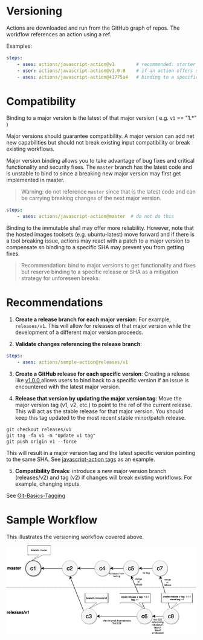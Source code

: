 # Versioning

Actions are downloaded and run from the GitHub graph of repos.  The workflow references an action using a ref.

Examples:

```yaml
steps:
    - uses: actions/javascript-action@v1        # recommended. starter workflows use this
    - user: actions/javascript-action@v1.0.0    # if an action offers specific releases 
    - uses: actions/javascript-action@41775a4   # binding to a specific sha 
```

# Compatibility

Binding to a major version is the latest of that major version ( e.g. `v1` == "1.*" )

Major versions should guarantee compatibility.  A major version can add net new capabilities but should not break existing input compatibility or break existing workflows. 

Major version binding allows you to take advantage of bug fixes and critical functionality and security fixes.  The `master` branch has the latest code and is unstable to bind to since a breaking new major version may first get implemented in master.  

> Warning: do not reference `master` since that is the latest code and can be carrying breaking changes of the next major version.

```yaml
steps:
    - uses: actions/javascript-action@master  # do not do this
```

Binding to the immutable sha1 may offer more reliability.  However, note that the hosted images toolsets (e.g. ubuntu-latest) move forward and if there is a tool breaking issue, actions may react with a patch to a major version to compensate so binding to a specific SHA may prevent you from getting fixes.

> Recommendation: bind to major versions to get functionality and fixes but reserve binding to a specific release or SHA as a mitigation strategy for unforeseen breaks. 

# Recommendations

1. **Create a release branch for each major version**: For example, `releases/v1`.  This will allow for releases of that major version while the development of a different major version proceeds.

2. **Validate changes referencing the release branch**:  

```yaml
steps:
    - uses: actions/sample-action@releases/v1
```

3. **Create a GitHub release for each specific version**: Creating a release like [ v1.0.0 ](https://github.com/actions/javascript-action/releases/tag/v1.0.0) allows users to bind back to a specific version if an issue is encountered with the latest major version. 

4. **Release that version by updating the major version tag**: Move the major version tag (v1, v2, etc.) to point to the ref of the current release. This will act as the stable release for that major version. You should keep this tag updated to the most recent stable minor/patch release.

```
git checkout releases/v1
git tag -fa v1 -m "Update v1 tag"
git push origin v1 --force
```

This will result in a major version tag and the latest specific version pointing to the same SHA.  See [javascript-action tags](https://github.com/actions/javascript-action/tags) as an example.

5. **Compatibility Breaks**:  introduce a new major version branch (releases/v2) and tag (v2) if changes will break existing workflows.  For example, changing inputs.

See [Git-Basics-Tagging](https://git-scm.com/book/en/v2/Git-Basics-Tagging)

# Sample Workflow

This illustrates the versioning workflow covered above.

![versioning](assets/action-releases.png)
